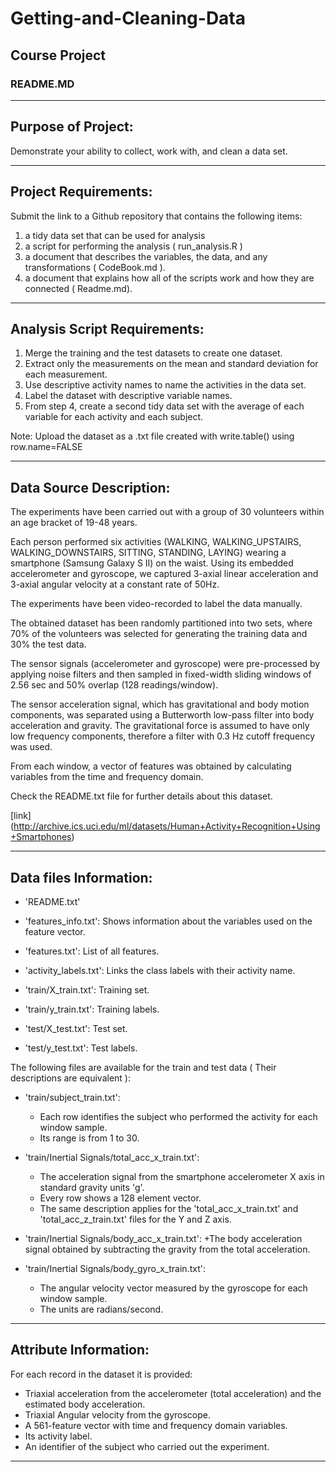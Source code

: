 
# Getting-and-Cleaning-Data 
## Course Project 
### README.MD

***

## Purpose of Project:

Demonstrate your ability to collect, work with, and clean a data set.

***

## Project Requirements: 

Submit the link to a Github repository that contains the following items:

1. a tidy data set that can be used for analysis
2. a script for performing the analysis ( run_analysis.R )
3. a document that describes the variables, the data, and any transformations ( CodeBook.md ).
4. a document that explains how all of the scripts work and how they are connected ( Readme.md). 

***

## Analysis Script Requirements:

1. Merge the training and the test datasets to create one dataset.
2. Extract only the measurements on the mean and standard deviation for each measurement. 
3. Use descriptive activity names to name the activities in the data set.
4. Label the dataset with descriptive variable names. 
5. From step 4, create a second tidy data set with the average of each variable for each activity and each subject. 

Note: Upload the dataset as a .txt file created with write.table() using row.name=FALSE

***

## Data Source Description:

The experiments have been carried out with a group of 30 volunteers within an age bracket of 19-48 years.
 
Each person performed six activities (WALKING, WALKING_UPSTAIRS, WALKING_DOWNSTAIRS, SITTING, STANDING, LAYING) 
wearing a smartphone (Samsung Galaxy S II) on the waist. Using its embedded accelerometer and gyroscope, 
we captured 3-axial linear acceleration and 3-axial angular velocity at a constant rate of 50Hz. 

The experiments have been video-recorded to label the data manually. 

The obtained dataset has been randomly partitioned into two sets, where 70% of the volunteers was selected 
for generating the training data and 30% the test data. 

The sensor signals (accelerometer and gyroscope) were pre-processed by applying noise filters and then sampled 
in fixed-width sliding windows of 2.56 sec and 50% overlap (128 readings/window). 

The sensor acceleration signal, which has gravitational and body motion components, was separated using a Butterworth 
low-pass filter into body acceleration and gravity. The gravitational force is assumed to have only low frequency components, 
therefore a filter with 0.3 Hz cutoff frequency was used. 

From each window, a vector of features was obtained by calculating variables from the time and frequency domain.

Check the README.txt file for further details about this dataset. 

[link] (http://archive.ics.uci.edu/ml/datasets/Human+Activity+Recognition+Using+Smartphones)

***

## Data files Information:

* 'README.txt'

* 'features_info.txt': Shows information about the variables used on the feature vector.

* 'features.txt': List of all features.

* 'activity_labels.txt': Links the class labels with their activity name.

* 'train/X_train.txt': Training set.

* 'train/y_train.txt': Training labels.

* 'test/X_test.txt': Test set.

* 'test/y_test.txt': Test labels.


The following files are available for the train and test data ( Their descriptions are equivalent ): 

* 'train/subject_train.txt': 
	+ Each row identifies the subject who performed the activity for each window sample. 
	+ Its range is from 1 to 30. 

* 'train/Inertial Signals/total_acc_x_train.txt': 
	+ The acceleration signal from the smartphone accelerometer X axis in standard gravity units 'g'. 
	+ Every row shows a 128 element vector. 
	+ The same description applies for the 'total_acc_x_train.txt' and 'total_acc_z_train.txt' files for the Y and Z axis. 

* 'train/Inertial Signals/body_acc_x_train.txt': 
	+The body acceleration signal obtained by subtracting the gravity from the total acceleration. 

* 'train/Inertial Signals/body_gyro_x_train.txt': 
	+ The angular velocity vector measured by the gyroscope for each window sample. 
	+ The units are radians/second.

***

## Attribute Information:

For each record in the dataset it is provided: 

* Triaxial acceleration from the accelerometer (total acceleration) and the estimated body acceleration. 
* Triaxial Angular velocity from the gyroscope. 
* A 561-feature vector with time and frequency domain variables. 
* Its activity label. 
* An identifier of the subject who carried out the experiment.

***
